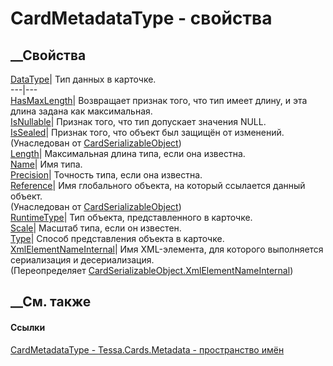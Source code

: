 # CardMetadataType - свойства
##  __Свойства
[DataType](P_Tessa_Cards_Metadata_CardMetadataType_DataType.htm)|  Тип данных
в карточке.  
---|---  
[HasMaxLength](P_Tessa_Cards_Metadata_CardMetadataType_HasMaxLength.htm)|
Возвращает признак того, что тип имеет длину, и эта длина задана как
максимальная.  
[IsNullable](P_Tessa_Cards_Metadata_CardMetadataType_IsNullable.htm)|  Признак
того, что тип допускает значения NULL.  
[IsSealed](P_Tessa_Cards_CardSerializableObject_IsSealed.htm)| Признак того,
что объект был защищён от изменений.  
(Унаследован от
[CardSerializableObject](T_Tessa_Cards_CardSerializableObject.htm))  
[Length](P_Tessa_Cards_Metadata_CardMetadataType_Length.htm)| Максимальная
длина типа, если она известна.  
[Name](P_Tessa_Cards_Metadata_CardMetadataType_Name.htm)| Имя типа.  
[Precision](P_Tessa_Cards_Metadata_CardMetadataType_Precision.htm)| Точность
типа, если она известна.  
[Reference](P_Tessa_Cards_CardSerializableObject_Reference.htm)|  Имя
глобального объекта, на который ссылается данный объект.  
(Унаследован от
[CardSerializableObject](T_Tessa_Cards_CardSerializableObject.htm))  
[RuntimeType](P_Tessa_Cards_Metadata_CardMetadataType_RuntimeType.htm)|  Тип
объекта, представленного в карточке.  
[Scale](P_Tessa_Cards_Metadata_CardMetadataType_Scale.htm)| Масштаб типа, если
он известен.  
[Type](P_Tessa_Cards_Metadata_CardMetadataType_Type.htm)|  Способ
представления объекта в карточке.  
[XmlElementNameInternal](P_Tessa_Cards_Metadata_CardMetadataType_XmlElementNameInternal.htm)|
Имя XML-элемента, для которого выполняется сериализация и десериализация.  
(Переопределяет
[CardSerializableObject.XmlElementNameInternal](P_Tessa_Cards_CardSerializableObject_XmlElementNameInternal.htm))  
##  __См. также
#### Ссылки
[CardMetadataType - ](T_Tessa_Cards_Metadata_CardMetadataType.htm)
[Tessa.Cards.Metadata - пространство имён](N_Tessa_Cards_Metadata.htm)

